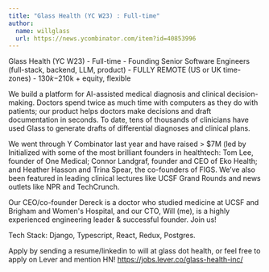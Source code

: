 ```yaml
---
title: "Glass Health (YC W23) : Full-time"
author:
  name: willglass
  url: https://news.ycombinator.com/item?id=40853996
---
```

Glass Health (YC W23) - Full-time - Founding Senior Software Engineers (full-stack, backend, LLM, product) - FULLY REMOTE (US or UK time-zones) - $130k-$210k + equity, flexible

We build a platform for AI-assisted medical diagnosis and clinical decision-making. Doctors spend twice as much time with computers as they do with patients; our product helps doctors make decisions and draft documentation in seconds. To date, tens of thousands of clinicians have used Glass to generate drafts of differential diagnoses and clinical plans.

We went through Y Combinator last year and have raised &gt; $7M (led by Initialized with some of the most brilliant founders in healthtech: Tom Lee, founder of One Medical; Connor Landgraf, founder and CEO of Eko Health; and Heather Hasson and Trina Spear, the co-founders of FIGS. We’ve also been featured in leading clinical lectures like UCSF Grand Rounds and news outlets like NPR and TechCrunch.

Our CEO&#x2F;co-founder Dereck is a doctor who studied medicine at UCSF and Brigham and Women&#x27;s Hospital, and our CTO, Will (me), is a highly experienced engineering leader &amp; successful founder. Join us!

Tech Stack: Django, Typescript, React, Redux, Postgres.

Apply by sending a resume&#x2F;linkedin to will at glass dot health, or feel free to apply on Lever and mention HN! <a href="https:&#x2F;&#x2F;jobs.lever.co&#x2F;glass-health-inc&#x2F;" rel="nofollow">https:&#x2F;&#x2F;jobs.lever.co&#x2F;glass-health-inc&#x2F;</a>

